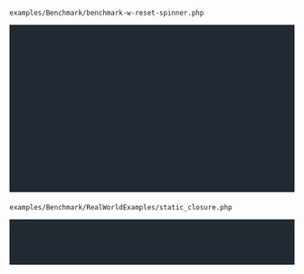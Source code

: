  `examples/Benchmark/benchmark-w-reset-spinner.php`
 
 ![example](https://raw.githubusercontent.com/alecrabbit/php-simple-profiler/master/docs/images/spinner_demo.gif)
  
  `examples/Benchmark/RealWorldExamples/static_closure.php`
 
 ![example](https://raw.githubusercontent.com/alecrabbit/php-simple-profiler/master/docs/images/demo_static_closure.gif)